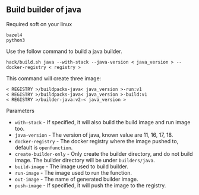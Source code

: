 ## Build builder of java


Required soft on your linux
```shell 
bazel4 
python3 
```

Use the follow command to build a java builder.

```shell
hack/build.sh java --with-stack --java-version < java_version > --docker-registry < registry >
```

This command will create three image:

```shell
< REGISTRY >/buildpacks-java< java_version >-run:v1
< REGISTRY >/buildpacks-java< java_version >-build:v1
< REGISTRY >/builder-java:v2-< java_version >
```

Parameters

- `with-stack` - If specified, it will also build the build image and run image too.
- `java-version` - The version of java, known value are 11, 16, 17, 18.
- `docker-registry` - The docker registry where the image pushed to, default is `openfunction`.
- `create-builder-only` - Only create the builder directory, and do not build image. The builder directory will be under `builders/java`.
- `build-image` - The image used to build builder.
- `run-image` - The image used to run the function.
- `out-image` - The name of generated builder image.
- `push-image` - If specified, it will push the image to the registry.

